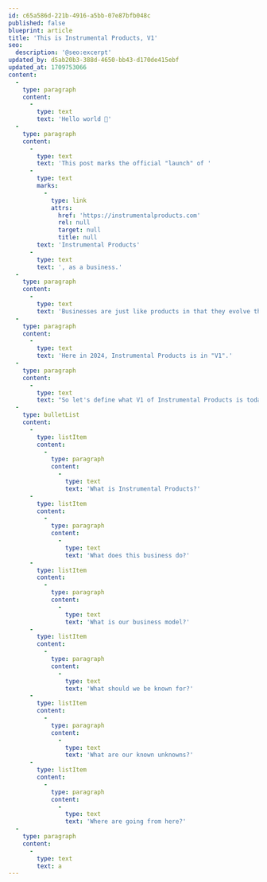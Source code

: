 ```yaml
---
id: c65a586d-221b-4916-a5bb-07e87bfb048c
published: false
blueprint: article
title: 'This is Instrumental Products, V1'
seo:
  description: '@seo:excerpt'
updated_by: d5ab20b3-388d-4650-bb43-d170de415ebf
updated_at: 1709753066
content:
  -
    type: paragraph
    content:
      -
        type: text
        text: 'Hello world 👋'
  -
    type: paragraph
    content:
      -
        type: text
        text: 'This post marks the official "launch" of '
      -
        type: text
        marks:
          -
            type: link
            attrs:
              href: 'https://instrumentalproducts.com'
              rel: null
              target: null
              title: null
        text: 'Instrumental Products'
      -
        type: text
        text: ', as a business.'
  -
    type: paragraph
    content:
      -
        type: text
        text: 'Businesses are just like products in that they evolve through many iterations, trials and course corrections.  New versions of the business emerge and re-emerge as the years go on.'
  -
    type: paragraph
    content:
      -
        type: text
        text: 'Here in 2024, Instrumental Products is in "V1".'
  -
    type: paragraph
    content:
      -
        type: text
        text: "So let's define what V1 of Instrumental Products is today and where (I think?) it's going... I'll try to answer these questions:"
  -
    type: bulletList
    content:
      -
        type: listItem
        content:
          -
            type: paragraph
            content:
              -
                type: text
                text: 'What is Instrumental Products?'
      -
        type: listItem
        content:
          -
            type: paragraph
            content:
              -
                type: text
                text: 'What does this business do?'
      -
        type: listItem
        content:
          -
            type: paragraph
            content:
              -
                type: text
                text: 'What is our business model?'
      -
        type: listItem
        content:
          -
            type: paragraph
            content:
              -
                type: text
                text: 'What should we be known for?'
      -
        type: listItem
        content:
          -
            type: paragraph
            content:
              -
                type: text
                text: 'What are our known unknowns?'
      -
        type: listItem
        content:
          -
            type: paragraph
            content:
              -
                type: text
                text: 'Where are going from here?'
  -
    type: paragraph
    content:
      -
        type: text
        text: a
---
```

